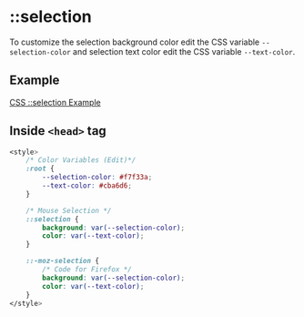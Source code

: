 # ::selection
To customize the selection background color edit the CSS variable `--selection-color` and selection text color edit the CSS variable `--text-color`. 

## Example
[CSS ::selection Example](https://user-images.githubusercontent.com/83577130/189996314-9f0a1ad5-c639-42a2-8482-399bca164d78.webm)


## Inside `<head>` tag
```CSS
<style>
    /* Color Variables (Edit)*/
    :root {
        --selection-color: #f7f33a;
        --text-color: #cba6d6;
    }

    /* Mouse Selection */
    ::selection {
        background: var(--selection-color);
        color: var(--text-color);
    }

    ::-moz-selection {
        /* Code for Firefox */
        background: var(--selection-color);
        color: var(--text-color);
    }
</style>
```




